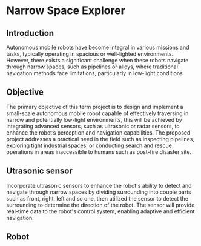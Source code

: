 # Narrow Space Explorer
## Introduction
Autonomous mobile robots have become integral in various missions and tasks, typically operating in spacious or well-lighted environments. However, there exists a significant challenge when these robots navigate through narrow spaces, such as pipelines or alleys, where traditional navigation methods face limitations, particularly in low-light conditions.

## Objective
The primary objective of this term project is to design and implement a small-scale autonomous mobile robot capable of effectively traversing in narrow and potentially low-light environments, this will be achieved by integrating advanced sensors, such as ultrasonic or radar sensors, to enhance the robot’s perception and navigation capabilities. The proposed project addresses a practical need in the field such as inspecting pipelines, exploring tight industrial spaces, or conducting search and rescue operations in areas inaccessible to humans such as post-fire disaster site.

## Utrasonic sensor
Incorporate ultrasonic sensors to enhance the robot's ability to detect and navigate through narrow spaces by dividing surrounding into couple parts such as front, right, left and so one, then utilized the sensor to detect the surrounding to determine the direction of the robot. The sensor will provide real-time data to the robot's control system, enabling adaptive and efficient navigation.

## Robot
